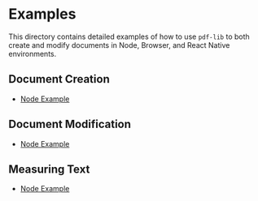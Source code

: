 # Examples
This directory contains detailed examples of how to use `pdf-lib` to both create and modify documents in Node, Browser, and React Native environments.

## Document Creation
* [Node Example](https://github.com/Hopding/pdf-lib/tree/master/examples/document_creation/node/)

## Document Modification
* [Node Example](https://github.com/Hopding/pdf-lib/tree/master/examples/document_modification/node/)

## Measuring Text
* [Node Example](https://github.com/Hopding/pdf-lib/tree/master/examples/measuring_text/node/)

